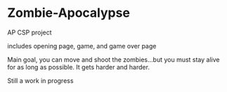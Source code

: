 # Zombie-Apocalypse

AP CSP project

includes opening page, game, and game over page

Main goal, you can move and shoot the zombies...but you must stay alive for as long as possible. It gets harder and harder.

Still a work in progress
